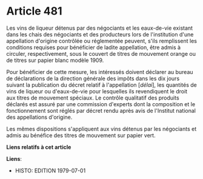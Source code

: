 # Article 481

Les vins de liqueur détenus par des négociants et les eaux-de-vie existant dans les chais des négociants et des producteurs
lors de l'institution d'une appellation d'origine contrôlée ou réglementée peuvent, s'ils remplissent les conditions requises
pour bénéficier de ladite appellation, être admis à circuler, respectivement, sous le couvert de titres de mouvement orange
ou de titres sur papier blanc modèle 1909.

Pour bénéficier de cette mesure, les intéressés doivent déclarer au bureau de déclarations de la direction générale des
impôts dans les dix jours suivant la publication du décret relatif à l'appellation [*délai*], les quantités de vins de
liqueur ou d'eaux-de-vie pour lesquelles ils revendiquent le droit aux titres de mouvement spéciaux. Le contrôle qualitatif
des produits déclarés est assuré par une commission d'experts dont la composition et le fonctionnement sont réglés par décret
rendu après avis de l'Institut national des appellations d'origine.

Les mêmes dispositions s'appliquent aux vins détenus par les négociants et admis au bénéfice des titres de mouvement sur
papier vert.

**Liens relatifs à cet article**

**Liens**:

  - HISTO: EDITION 1979-07-01
